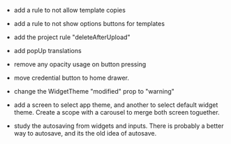- add a rule to not allow template copies
- add a rule to not show options buttons for templates

- add the project rule "deleteAfterUpload"

- add popUp translations

- remove any opacity usage on button pressing

- move credential button to home drawer.

- change the WidgetTheme "modified" prop to "warning"

- add a screen to select app theme, and another to select default widget theme. Create a scope with a carousel to merge both screen toguether.

- study the autosaving from widgets and inputs. There is probably a better way to autosave, and its the old idea of autosave.